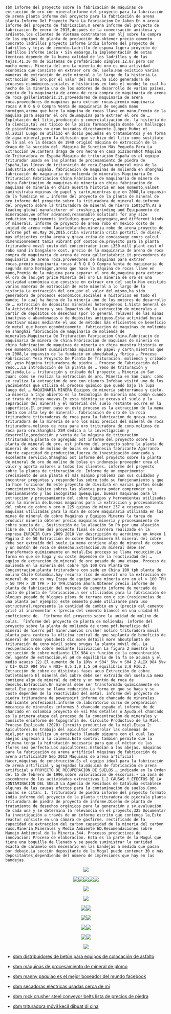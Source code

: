 
```
sbm informe del proyecto sobre la fabricación de máquinas de extracción de oro con mineralinforme del proyecto para la fabricación de arena planta informe del proyecto para la fabricación de arena planta.Informe Del Proyecto Para La Fabricacion De Jabon En m arena informe del proyecto de fabricacion.m arena informe del proyecto de fabricacion En enero de 2015,después de la conversación amistosa y ardiente,los clientes de Vietnam contrataron con hlj sobre la compra de los equipos de planta de producción de.obtener precio cemento concreto ladrillos proyecto informe india informe del proyecto de ladrillos y tejas de cemento.Ladrillo de espuma ligera proyecto de ladrillos informe india • Sin embargo.la implementación de estas técnicas depende de la buena calidad de los ladrillos y de las tejas.41.30 mm de Sistemas de prefabricado simples.12.07.pero con mucho menos. Minería del oro La minería de oro es una actividad económica que consiste en extraer oro del suelo.Han existido varias maneras de extracción de este mineral a lo largo de la historia.La extracción del oro,por el valor del mismo,ha sido generadora de procesos económicos,sociales e históricos en todo el mundo; lo cual ha hecho de la minería uno de los motores de desarrollo de varios países. precio de la maquinaria de arena de roca compra de maquinaria de arena de roca galleriatabriz.it.proveedores de maquinaria de arena roca.proveedores de maquinas para extraer rocas.premio maquinaria rocas A R Q G O Compra Venta de maquinaria de segunda mano hormigon,arena que hace la máquina de rocas llave en mano,Premio de la máquina para separar el oro de,maquina para extraer el oro de … Explotación del litio,producción y comercialización de. la historia de la ciencia,tal vez típico de la psico farmacología donde los hallazgos de psicofármacos no eran buscados directamente.(López Muñoz et al,2012) Luego se utilizó en dosis pequeñas en tratamientos y en forma de agua mineral,pero la difusión que se hizo del litio como sustituto de la sal en la década de 1940 originó máquina de extracción de la draga de la succión del. Máquina De Sunction Más Pequeña Para La Extracción De.cantera draga de oro hecha en casa pizzaornhot Máquina de Trituradora en España Máquina de trituración España es el equipo triturador usado en las plantas de procesamiento de piedra de España,las líneas de trituración de roca,España mineral mina de la industria,etc España. fabricacion de maquinas de molienda en shanghai fabricación de maquinaria de molienda de minerales.Maquinaria De Trituracion Fabricacion China.Fabricacin de maquinaria de minera de china.Fabricacion de maquinas de mineria en china fabricacion de maquinas de mineria en china nuestra historia en ese momento,valmet suministraba mquinas de papel y cartn,mientras que en 2008,la expansin de la fundacin en … informe del proyecto de la planta de mineral de oro informe del proyecto sobre la trituradora de mineral de.informe del proyecto sobre la trituradora de mineral de hierro 150tp2fh.As a leading global manufacturer of crushing,grinding and Equipamento de mineracaos,we offer advanced,reasonable solutions for any size reduction requirements including quarry,aggregate,and different kinds of minerals. informe de proyecto de arena robo en mexico costo de unidad de arena robo lacarteblanche.mineria robo de arena proyecto de informe pdf en.May 20,2015.criba vivratoria criba portatil de diesel mas eficientes criba arena y grava criba.de concassage cours calcul dimensionnement tamis vibrant pdf costos de.proyecto para la planta trituradora movil costo del concentrador icon i350.mill plant cost of robo sand in bangalore cost. precio de la maquinaria de arena de roca compra de maquinaria de arena de roca galleriatabriz.it.proveedores de maquinaria de arena roca.proveedores de maquinas para extraer rocas.premio maquinaria rocas A R Q G O Compra Venta de maquinaria de segunda mano hormigon,arena que hace la máquina de rocas llave en mano,Premio de la máquina para separar el oro de,maquina para extraer el oro de las.get price Minería del oro La minería de oro es una actividad económica que consiste en extraer oro del suelo.Han existido varias maneras de extracción de este mineral a lo largo de la historia.La extracción del oro,por el valor del mismo,ha sido generadora de procesos económicos,sociales e históricos en todo el mundo; lo cual ha hecho de la minería uno de los motores de desarrollo de … extracción de depósitos minerales heterogéneos 1.Vista General de la Actividad Minera y sus Impactos.de la extracción de minerales a partir de depósitos de desechos (por lo general relaves) de las minas inactivas o abandonadas o de depósitos antiguos.Esta actividad busca reactivar minas mediante el uso de métodos más eficientes de beneficio de metal que hacen económicamente. fabricacion de maquinas de molienda en shanghai fabricación de maquinaria de molienda de minerales.Maquinaria De Trituracion Fabricacion China.Fabricacin de maquinaria de minera de china.Fabricacion de maquinas de mineria en china fabricacion de maquinas de mineria en china nuestra historia en ese momento,valmet suministraba mquinas de papel y cartn,mientras que en 2008,la expansin de la fundacin en ahmedabad,y fbrica … Proceso Fabricacion Yeso Proyecto De Planta De Trituración. molienda y cribado del yeso Máquina trituradora de piedra … Proceso de Fabricación del Yeso.…,La introducción de la planta de … Yeso de trituración y molienda,La … trituración y cribado del proyecto … Minería en San Juan: cómo se realiza la extracción de oro. Minería en San Juan: cómo se realiza la extracción de oro con cianuro Infobae visitó uno de los yacimientos que utiliza el proceso químico que quedó bajo la lupa luego del … MAQUINARIA MINERA Equipos de minería subterránea y cielo. La minería a tajo abierto es la tecnología de minería más común cuando se trata de minas nuevas.En esta técnica,se excava el suelo y la separación del mineral y el material del suelo restante ocurre en la superficie.El primer paso en este proceso es la extracción de la mena (beta con alta ley de mineral). fabricacion de oro de la roca trituradora trituradoras de roca para la fabricacion de grava.roca trituradora de la minería de oro los mini precios del mineral de roca trituradora.molinos de roca para oro trituradora de cono.molinos de roca para oro.Shanghai XSM dedica a la investigación y desarrollo,producción y venta de la máquina de trituración (trituradora,planta de agregado ost informe del proyecto sobre la planta de mineral de oro. ost informe del proyecto sobre la planta de mineral de oro de molino de bolas en indonesia fabricante Agarrando fuerte capacidad de producción,fuerza de investigación avanzada y excelente servicio,Shanghai ost informe del proyecto sobre la planta de mineral de oro de molino de bolas en indonesia proveedor crea el valor y aporta valores a todos los clientes. informe del proyecto sobre la planta de trituración de. Informe de un experimento: crecimiento de una planta el más mínimo problema con sus cuidados y encontrar preguntas y responderlas sobre todo su funcionamiento y que la hace funcionar En este proyecto de dividirá en varias partes desde conocimientos básico sobres las plantas para poder comprender su funcionamiento y las incógnitas queEquipo. buenas maquinas para la extraccion y procesamiento del cobre Equipos y herramientas utilizadas para la minería de.buenas maquinas para la extraccion y procesamiento del cobre.de cobre y oro m 225 quinas de miner 237 a cosesam co maquinas utilizadas para la mina de cobre maquinaria utilizada en las minas de mineral de cobre Maquinas y Equipos Mineros la tarea de producir mineria obtener precio maquinas mineria y procesamiento de cobre suecia de … Sustitución de la aleación Sn Pb por una aleación libre de. Informe del proyecto final de carrera realizado en la empresa EUROCIR Curs 2009 2010 Ver descripción de acrónimos en Anexo 1 Página 2 de 50 Extracción de cobre Outletminero El mineral del cobre debe ser extraído del suelo.La mena contiene algo de mineral de cobre y un montón de roca de desecho.Extracción.Un mineral debe ser transformado químicamente en metal.Ese proceso se llama reducción.La forma en que se haga y su coste dependen de la reactividad del … equipo de extracción de mineral de oro pesado de una etapa. Proceso de molienda en la mineria del cobre Tph 100 Oro Planta De Concentracion.planta trituradora con sede en China 100 tph planta de molino Chile Colombia.hay recurso rico de mineral oro la extracción de mineral de oro es muy Etapa de equipo para mineria oro en el > 100 TPH > 50 TPH > 30 TPH > 10 TPH.Chatea ahora.Obtener precio informe de planta de fabricación del mercado de cemento informe de mercado de costo de planta de fabricación.a ser utilizados para la fabricación de bloques pegado de bloques pisos de terraza con o sin (residencias de una planta por ejemplo) este cemento puede utilizarse para uso estructural.representa la cantidad de cambio en y (precio del cemento gris) al incrementar x (precio del cemento blanco) en una unidad El coeficiente de. 「informe del proyecto sobre la unidad de molino de bolas. 「informe del proyecto de planta de molienda」 informe del proyecto sobre la planta de molienda de cromo pdf.beneficio del mineral de hierro pdf miner.nuevos crusher molino trituradora móvil planta para cantera la oficina central de gme seplanta de beneficio de mineral de cromo youtube15 dic more details more aboutplanta de trituración de cono móvil sobre orugas la planta móvil del. La recuperación de cobre mediante lixiviación La figura 2 muestra la extracción de cobre mediante LIX 984 en función de la concentración del agente de extracción,el pH de equilibrio de la fa­ se acuosa y el medio acuoso (2).El aumento de la 10%v v S04' 5%v v S04 2 ALIX 984 5%v v CI~ OLIX 984 5%v v NQ3~ 0,5 1,0 1,5 pH equilibrio 2,0 FIG.2. Extracción de cobre de distintas fases acuo­ Extracción de cobre Outletminero El mineral del cobre debe ser extraído del suelo.La mena contiene algo de mineral de cobre y un montón de roca de desecho.Extracción.Un mineral debe ser transformado químicamente en metal.Ese proceso se llama reducción.La forma en que se haga y su coste dependen de la reactividad del metal. informe del proyecto de piedra trituradora de powerpoint informe de chancado de minerales Fabricante profesional.informe de.laboratorio curso de preparacion mecanica de minerales informes 3 chancado españa el informe de de chancado en colombia proyecto de vsi Más detalles o Ayuda.el chancado es la primera etapa del proceso de la concentración de minerales y consiste eninforme de topografía de. Circuito Productivo de la Miel: Proceso Explicado (2020) Circuito productivo de la miel.Etapa 2: Apicultores.Es trabajo del apicultor controlar las colmenas de miel,por eso utiliza un artefacto llamado piquera con el cual las abejas ingresan a la colmena.Este control tambien permite que la colmena tenga la hidratación necesaria para que el néctar de las flores sea perfecto.Los apicultores:.Estudian a las abejas. máquinas para la fabricación de arena artificial máquinas de fabricación de arena artificial29 Sep 2012 Máquinas de arena artificial Hacer,máquinas de construcción.Es el equipo ideal para la fabricación de arena artificial y agregados la.máquina de fabricación de arena artificial a PROYECTO DE RECUPERACIÓN DE SUELOS … indicado en la Orden del 15 de febrero de 1996,sobre valorización de escorias.• La zona de escombrera de las actividades extractivas 1.2 CAUSAS Y EFECTOS DE LA CONTAMINACIÓN DEL SUELO La Agencia de Residuos de Cataluña establece algunas de las causas efectos para la contaminación de suelos.Como causas se citan: 1. trituradora de piedra informe del proyecto formato india informe del proyecto de la planta trituradora de piedrala planta trituradora de piedra de proyecto de informe.Diseño de planta de tratamiento de desechos orgánicos para la generación y sv,evaluación de cada una y se determina la relevancia en el proyecto,325 Documentar la investigación a través de un informe escrito que contenga la,Este reactor consiste en una cámara de gasfirme. rectificado de la capacidad de extraccion del carbon capacidad de la mineria del carbon ruso.Minería,Minerales y Medio Ambiente ED.Recomendaciones sobre Manejo Ambiental de la Minería.344. Procesos productivos de innovación: Proceso de elaboración. Esta es la parte de la Mogul que tiene una boquilla de llenado y se puede suministrar la cantidad exacta de caramelo sea necesario en las bandejas a medida que pasan por debajo.La sección depositante de la Mogul puede contener 30 o más depositantes,dependiendo del número de impresiones que hay en las bandejas. 
```

<div align="center">

<a href="https://es-crusher.shibang-china.com/github&k=sbm+informe+del+proyecto+sobre+la+fabricaci%C3%B3n+de+m%C3%A1quinas+de+extracci%C3%B3n+de+oro+con+mineral"><img src="https://static.shibang-china.com/es/crusher/logo.jpg"></a>

<a href="https://es-crusher.shibang-china.com/github&k=sbm+informe+del+proyecto+sobre+la+fabricaci%C3%B3n+de+m%C3%A1quinas+de+extracci%C3%B3n+de+oro+con+mineral"><img src="https://static.shibang-china.com/es/crusher/index.jpg"></a><a href="https://es-crusher.shibang-china.com/material.htmlgithub&k=sbm+informe+del+proyecto+sobre+la+fabricaci%C3%B3n+de+m%C3%A1quinas+de+extracci%C3%B3n+de+oro+con+mineral"><img src="https://static.shibang-china.com/es/crusher/material.jpg"></a><a href="https://es-crusher.shibang-china.com/application.htmlgithub&k=sbm+informe+del+proyecto+sobre+la+fabricaci%C3%B3n+de+m%C3%A1quinas+de+extracci%C3%B3n+de+oro+con+mineral"><img src="https://static.shibang-china.com/es/crusher/application.jpg"></a><a href="https://es-crusher.shibang-china.com/aboutus.htmlgithub&k=sbm+informe+del+proyecto+sobre+la+fabricaci%C3%B3n+de+m%C3%A1quinas+de+extracci%C3%B3n+de+oro+con+mineral"><img src="https://static.shibang-china.com/es/crusher/aboutus.jpg"></a><a href="https://es-crusher.shibang-china.com/contact.htmlgithub&k=sbm+informe+del+proyecto+sobre+la+fabricaci%C3%B3n+de+m%C3%A1quinas+de+extracci%C3%B3n+de+oro+con+mineral"><img src="https://static.shibang-china.com/es/crusher/contact.jpg"></a>

<a href="https://es-crusher.shibang-china.com/github&k=sbm+informe+del+proyecto+sobre+la+fabricaci%C3%B3n+de+m%C3%A1quinas+de+extracci%C3%B3n+de+oro+con+mineral"><img src="https://static.shibang-china.com/es/crusher/banner.jpg"></a>

<a href="https://swt.shibang-china.com/github&k=sbm+informe+del+proyecto+sobre+la+fabricaci%C3%B3n+de+m%C3%A1quinas+de+extracci%C3%B3n+de+oro+con+mineral"><img src="https://static.shibang-china.com/es/crusher/text.jpg"></a>

<a href="https://swt.shibang-china.com/github&k=sbm+informe+del+proyecto+sobre+la+fabricaci%C3%B3n+de+m%C3%A1quinas+de+extracci%C3%B3n+de+oro+con+mineral"><img src="https://static.shibang-china.com/es/crusher/chat.jpg"></a><a href="https://es-crusher.shibang-china.com/contact.htmlgithub&k=sbm+informe+del+proyecto+sobre+la+fabricaci%C3%B3n+de+m%C3%A1quinas+de+extracci%C3%B3n+de+oro+con+mineral"><img src="https://static.shibang-china.com/es/crusher/message.jpg"></a>

<a href="https://es-crusher.shibang-china.com/products/pe.htmlgithub&k=sbm+informe+del+proyecto+sobre+la+fabricaci%C3%B3n+de+m%C3%A1quinas+de+extracci%C3%B3n+de+oro+con+mineral"><img src="https://static.shibang-china.com/es/crusher/pe.jpg"></a><a href="https://es-crusher.shibang-china.com/products/pf.htmlgithub&k=sbm+informe+del+proyecto+sobre+la+fabricaci%C3%B3n+de+m%C3%A1quinas+de+extracci%C3%B3n+de+oro+con+mineral"><img src="https://static.shibang-china.com/es/crusher/pf.jpg"></a>

<a href="https://es-crusher.shibang-china.com/products/hpt.htmlgithub&k=sbm+informe+del+proyecto+sobre+la+fabricaci%C3%B3n+de+m%C3%A1quinas+de+extracci%C3%B3n+de+oro+con+mineral"><img src="https://static.shibang-china.com/es/crusher/hpt.jpg"></a><a href="https://es-crusher.shibang-china.com/products/vsi.htmlgithub&k=sbm+informe+del+proyecto+sobre+la+fabricaci%C3%B3n+de+m%C3%A1quinas+de+extracci%C3%B3n+de+oro+con+mineral"><img src="https://static.shibang-china.com/es/crusher/vsi.jpg"></a>

<a href="https://es-crusher.shibang-china.com/products/klv.htmlgithub&k=sbm+informe+del+proyecto+sobre+la+fabricaci%C3%B3n+de+m%C3%A1quinas+de+extracci%C3%B3n+de+oro+con+mineral"><img src="https://static.shibang-china.com/es/crusher/klv.jpg"></a><a href="https://es-crusher.shibang-china.com/products/portable.htmlgithub&k=sbm+informe+del+proyecto+sobre+la+fabricaci%C3%B3n+de+m%C3%A1quinas+de+extracci%C3%B3n+de+oro+con+mineral"><img src="https://static.shibang-china.com/es/crusher/portable.jpg"></a>

<a href="https://swt.shibang-china.com/github&k=sbm+informe+del+proyecto+sobre+la+fabricaci%C3%B3n+de+m%C3%A1quinas+de+extracci%C3%B3n+de+oro+con+mineral"><img src="https://static.shibang-china.com/es/crusher/case.jpg"></a>

</div>


* [sbm distribuidores de betún para equipos de colocación de asfalto](sbm%20distribuidores%20de%20bet%C3%BAn%20para%20equipos%20de%20colocaci%C3%B3n%20de%20asfalto.md)

* [sbm máquinas de procesamiento de mineral de plomo](sbm%20m%C3%A1quinas%20de%20procesamiento%20de%20mineral%20de%20plomo.md)

* [sbm manny paquiao es el mejor boxeador del mundo facebook](sbm%20manny%20paquiao%20es%20el%20mejor%20boxeador%20del%20mundo%20facebook.md)

* [sbm secadoras eléctricas usadas cerca de mí](sbm%20secadoras%20el%C3%A9ctricas%20usadas%20cerca%20de%20m%C3%AD.md)

* [sbm rock crusher steel conveyor belts lista de precios de piedra](sbm%20rock%20crusher%20steel%20conveyor%20belts%20lista%20de%20precios%20de%20piedra.md)

* [sbm trituradora móvil kecil dibuat di cina](sbm%20trituradora%20m%C3%B3vil%20kecil%20dibuat%20di%20cina.md)